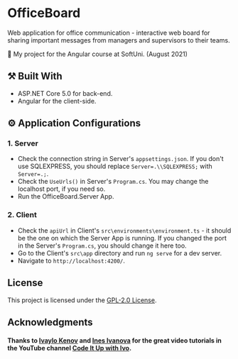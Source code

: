 # OfficeBoard

Web application for office communication - interactive web board for sharing important messages from managers and supervisors to their teams.

:dart:  My project for the Angular course at SoftUni. (August 2021) 

## :hammer_and_pick: Built With

- ASP.NET Core 5.0 for back-end.
- Angular for the client-side.

## :gear: Application Configurations

### 1. Server
- Check the connection string in Server's `appsettings.json`. If you don't use SQLEXPRESS, you should replace `Server=.\\SQLEXPRESS;` with `Server=.;`.
- Check the `UseUrls()` in Server's `Program.cs`. You may change the localhost port, if you need so.
- Run the OfficeBoard.Server App.

### 2. Client 
- Check the `apiUrl` in Client's `src\environments\environment.ts` - it should be the one on which the Server App is running. If you changed the port in the Server's `Program.cs`, you should change it here too.
- Go to the Client's `src\app` directory and run `ng serve` for a dev server. 
- Navigate to `http://localhost:4200/`.

## License

This project is licensed under the [GPL-2.0 License](LICENSE).

## Acknowledgments

#### Thanks to [Ivaylo Kenov](https://github.com/ivaylokenov) and [Ines Ivanova](https://github.com/InesIvanova) for the great video tutorials in the YouTube channel [Code It Up with Ivo](https://www.youtube.com/channel/UCP5Ons7fK3yKhX6lhc9XcfQ).
